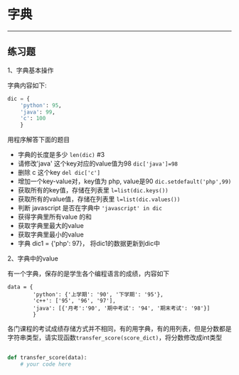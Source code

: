 # 字典
***
##  练习题

1、字典基本操作

字典内容如下:

```python
dic = {
    'python': 95,
    'java': 99,
    'c': 100
    }
```

用程序解答下面的题目

- 字典的长度是多少
`len(dic)` #3
- 请修改'java' 这个key对应的value值为98
`dic['java']=98`
- 删除 c 这个key
`del dic['c']`
- 增加一个key-value对，key值为 php, value是90
`dic.setdefault('php',99)`
- 获取所有的key值，存储在列表里
`l=list(dic.keys())`
- 获取所有的value值，存储在列表里
`l=list(dic.values())`
- 判断 javascript 是否在字典中
`'javascript' in dic`
- 获得字典里所有value 的和
- 获取字典里最大的value
- 获取字典里最小的value
- 字典 dic1 = {'php': 97}， 将dic1的数据更新到dic中
   
2、字典中的value
   
有一个字典，保存的是学生各个编程语言的成绩，内容如下
   
```
data = {
        'python': {'上学期': '90', '下学期': '95'},
        'c++': ['95', '96', '97'],
        'java': [{'月考':'90', '期中考试': '94', '期末考试': '98'}]
        }
```
   
各门课程的考试成绩存储方式并不相同，有的用字典，有的用列表，但是分数都是字符串类型，请实现函数`transfer_score(score_dict)`，将分数修改成int类型
   
```python
   
def transfer_score(data):
    # your code here


```

